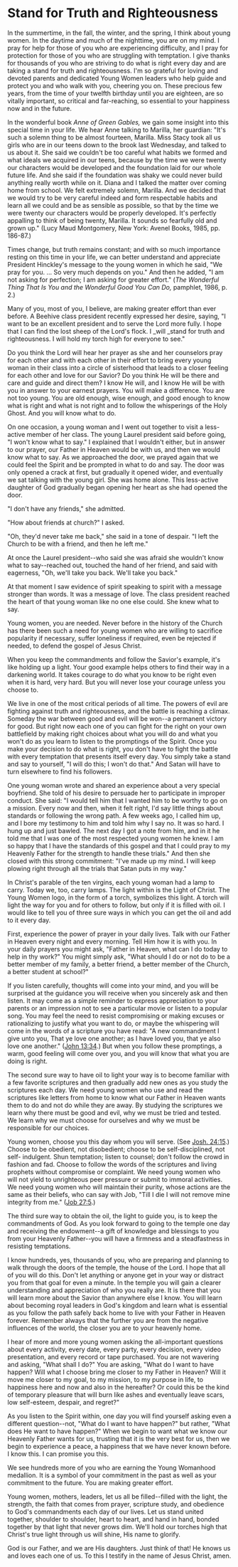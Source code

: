 # Stand for Truth and Righteousness

In the summertime, in the fall, the winter, and the spring, I think about
young women. In the daytime and much of the nighttime, you are on my mind. I
pray for help for those of you who are experiencing difficulty, and I pray for
protection for those of you who are struggling with temptation. I give thanks
for thousands of you who are striving to do what is right every day and are
taking a stand for truth and righteousness. I'm so grateful for loving and
devoted parents and dedicated Young Women leaders who help guide and protect
you and who walk with you, cheering you on. These precious few years, from the
time of your twelfth birthday until you are eighteen, are so vitally
important, so critical and far-reaching, so essential to your happiness now
and in the future.

In the wonderful book _Anne of Green Gables,_ we gain some insight into this
special time in your life. We hear Anne talking to Marilla, her guardian:
"It's such a solemn thing to be almost fourteen, Marilla. Miss Stacy took all
us girls who are in our teens down to the brook last Wednesday, and talked to
us about it. She said we couldn't be too careful what habits we formed and
what ideals we acquired in our teens, because by the time we were twenty our
characters would be developed and the foundation laid for our whole future
life. And she said if the foundation was shaky we could never build anything
really worth while on it. Diana and I talked the matter over coming home from
school. We felt extremely solemn, Marilla. And we decided that we would try to
be very careful indeed and form respectable habits and learn all we could and
be as sensible as possible, so that by the time we were twenty our characters
would be properly developed. It's perfectly appalling to think of being
twenty, Marilla. It sounds so fearfully old and grown up." (Lucy Maud
Montgomery, New York: Avenel Books, 1985, pp. 186-87.)

Times change, but truth remains constant; and with so much importance resting
on this time in your life, we can better understand and appreciate President
Hinckley's message to the young women in which he said, "We pray for you. ... So
very much depends on you." And then he added, "I am not asking for perfection;
I am asking for greater effort." (_The Wonderful Thing That Is You and the
Wonderful Good You Can Do,_ pamphlet, 1986, p. 2.)

Many of you, most of you, I believe, are making greater effort than ever
before. A Beehive class president recently expressed her desire, saying, "I
want to be an excellent president and to serve the Lord more fully. I hope
that I can find the lost sheep of the Lord's flock. I _will _stand for truth
and righteousness. I will hold my torch high for everyone to see."

Do you think the Lord will hear her prayer as she and her counselors pray for
each other and with each other in their effort to bring every young woman in
their class into a circle of sisterhood that leads to a closer feeling for
each other and love for our Savior? Do you think He will be there and care and
guide and direct them? I know He will, and I know He will be with you in
answer to your earnest prayers. You will make a difference. You are not too
young. You are old enough, wise enough, and good enough to know what is right
and what is not right and to follow the whisperings of the Holy Ghost. And you
will know what to do.

On one occasion, a young woman and I went out together to visit a less-active
member of her class. The young Laurel president said before going, "I won't
know what to say." I explained that I wouldn't either, but in answer to our
prayer, our Father in Heaven would be with us, and then we would know what to
say. As we approached the door, we prayed again that we could feel the Spirit
and be prompted in what to do and say. The door was only opened a crack at
first, but gradually it opened wider, and eventually we sat talking with the
young girl. She was home alone. This less-active daughter of God gradually
began opening her heart as she had opened the door.

"I don't have any friends," she admitted.

"How about friends at church?" I asked.

"Oh, they'd never take me back," she said in a tone of despair. "I left the
Church to be with a friend, and then he left me."

At once the Laurel president--who said she was afraid she wouldn't know what
to say--reached out, touched the hand of her friend, and said with eagerness,
"Oh, we'll take you back. We'll take you back."

At that moment I saw evidence of spirit speaking to spirit with a message
stronger than words. It was a message of love. The class president reached the
heart of that young woman like no one else could. She knew what to say.

Young women, you are needed. Never before in the history of the Church has
there been such a need for young women who are willing to sacrifice popularity
if necessary, suffer loneliness if required, even be rejected if needed, to
defend the gospel of Jesus Christ.

When you keep the commandments and follow the Savior's example, it's like
holding up a light. Your good example helps others to find their way in a
darkening world. It takes courage to do what you know to be right even when it
is hard, very hard. But you will never lose your courage unless you choose to.

We live in one of the most critical periods of all time. The powers of evil
are fighting against truth and righteousness, and the battle is reaching a
climax. Someday the war between good and evil will be won--a permanent victory
for good. But right now each one of you can fight for the right on your own
battlefield by making right choices about what you will do and what you won't
do as you learn to listen to the promptings of the Spirit. Once you make your
decision to do what is right, you don't have to fight the battle with every
temptation that presents itself every day. You simply take a stand and say to
yourself, "I will do this; I won't do that." And Satan will have to turn
elsewhere to find his followers.

One young woman wrote and shared an experience about a very special boyfriend.
She told of his desire to persuade her to participate in improper conduct. She
said: "I would tell him that I wanted him to be worthy to go on a mission.
Every now and then, when it felt right, I'd say little things about standards
or following the wrong path. A few weeks ago, I called him up, and I bore my
testimony to him and told him why I say no. It was so hard. I hung up and just
bawled. The next day I got a note from him, and in it he told me that I was
one of the most respected young women he knew. I am so happy that I have the
standards of this gospel and that I could pray to my Heavenly Father for the
strength to handle these trials." And then she closed with this strong
commitment: "I've made up my mind. I will keep plowing right through all the
trials that Satan puts in my way."

In Christ's parable of the ten virgins, each young woman had a lamp to carry.
Today we, too, carry lamps. The light within is the Light of Christ. The Young
Women logo, in the form of a torch, symbolizes this light. A torch will light
the way for you and for others to follow, but only if it is filled with oil. I
would like to tell you of three sure ways in which you can get the oil and add
to it every day.

First, experience the power of prayer in your daily lives. Talk with our
Father in Heaven every night and every morning. Tell Him how it is with you.
In your daily prayers you might ask, "Father in Heaven, what can I do today to
help in thy work?" You might simply ask, "What should I do or not do to be a
better member of my family, a better friend, a better member of the Church, a
better student at school?"

If you listen carefully, thoughts will come into your mind, and you will be
surprised at the guidance you will receive when you sincerely ask and then
listen. It may come as a simple reminder to express appreciation to your
parents or an impression not to see a particular movie or listen to a popular
song. You may feel the need to resist compromising or making excuses or
rationalizing to justify what you want to do, or maybe the whispering will
come in the words of a scripture you have read: "A new commandment I give unto
you, That ye love one another; as I have loved you, that ye also love one
another." ([John
13:34](https://www.lds.org/scriptures/nt/john/13.34?lang=eng#33).) But when
you follow these promptings, a warm, good feeling will come over you, and you
will know that what you are doing is right.

The second sure way to have oil to light your way is to become familiar with a
few favorite scriptures and then gradually add new ones as you study the
scriptures each day. We need young women who use and read the scriptures like
letters from home to know what our Father in Heaven wants them to do and not
do while they are away. By studying the scriptures we learn why there must be
good and evil, why we must be tried and tested. We learn why we must choose
for ourselves and why we must be responsible for our choices.

Young women, choose you this day whom you will serve. (See [Josh.
24:15](https://www.lds.org/scriptures/ot/josh/24.15?lang=eng#14).) Choose to
be obedient, not disobedient; choose to be self-disciplined, not self-
indulgent. Shun temptation; listen to counsel; don't follow the crowd in
fashion and fad. Choose to follow the words of the scriptures and living
prophets without compromise or complaint. We need young women who will not
yield to unrighteous peer pressure or submit to immoral activities. We need
young women who will maintain their purity, whose actions are the same as
their beliefs, who can say with Job, "Till I die I will not remove mine
integrity from me." ([Job
27:5](https://www.lds.org/scriptures/ot/job/27.5?lang=eng#4).)

The third sure way to obtain the oil, the light to guide you, is to keep the
commandments of God. As you look forward to going to the temple one day and
receiving the endowment--a gift of knowledge and blessings to you from your
Heavenly Father--you will have a firmness and a steadfastness in resisting
temptations.

I know hundreds, yes, thousands of you, who are preparing and planning to walk
through the doors of the temple, the house of the Lord. I hope that all of you
will do this. Don't let anything or anyone get in your way or distract you
from that goal for even a minute. In the temple you will gain a clearer
understanding and appreciation of who you really are. It is there that you
will learn more about the Savior than anywhere else I know. You will learn
about becoming royal leaders in God's kingdom and learn what is essential as
you follow the path safely back home to live with your Father in Heaven
forever. Remember always that the further you are from the negative influences
of the world, the closer you are to your heavenly home.

I hear of more and more young women asking the all-important questions about
every activity, every date, every party, every decision, every video
presentation, and every record or tape purchased. You are not wavering and
asking, "What shall I do?" You are asking, "What do I want to have happen?
Will what I choose bring me closer to my Father in Heaven? Will it move me
closer to my goal, to my mission, to my purpose in life, to happiness here and
now and also in the hereafter? Or could this be the kind of temporary pleasure
that will burn like ashes and eventually leave scars, low self-esteem,
despair, and regret?"

As you listen to the Spirit within, one day you will find yourself asking even
a different question--not, "What do I want to have happen?" but rather, "What
does He want to have happen?" When we begin to want what we know our Heavenly
Father wants for us, trusting that it is the very best for us, then we begin
to experience a peace, a happiness that we have never known before. I know
this. I can promise you this.

We see hundreds more of you who are earning the Young Womanhood medallion. It
is a symbol of your commitment in the past as well as your commitment to the
future. You are making greater effort.

Young women, mothers, leaders, let us all be filled--filled with the light,
the strength, the faith that comes from prayer, scripture study, and obedience
to God's commandments each day of our lives. Let us stand united together,
shoulder to shoulder, heart to heart, and hand in hand, bonded together by
that light that never grows dim. We'll hold our torches high that Christ's
true light through us will shine, His name to glorify.

God is our Father, and we are His daughters. Just think of that! He knows us
and loves each one of us. To this I testify in the name of Jesus Christ, amen.


